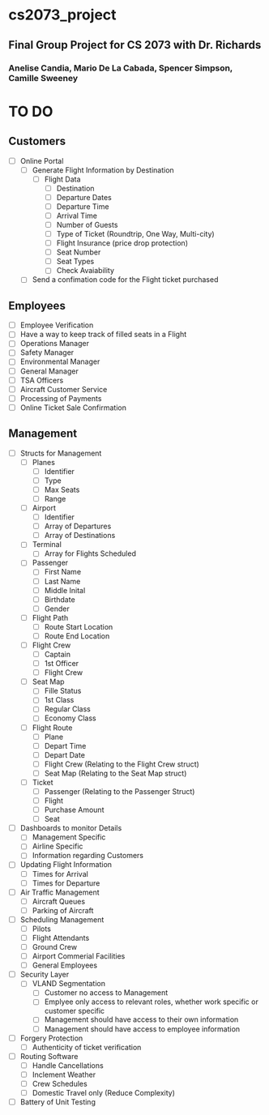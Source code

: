 # cs2073_project
## Final Group Project for CS 2073 with Dr. Richards
### Anelise Candia, Mario De La Cabada, Spencer Simpson, Camille Sweeney



# TO DO

## Customers
- [ ] Online Portal
    - [ ] Generate Flight Information by Destination
        - [ ] Flight Data
            - [ ] Destination
            - [ ] Departure Dates
            - [ ] Departure Time
            - [ ] Arrival Time
            - [ ] Number of Guests
            - [ ] Type of Ticket (Roundtrip, One Way, Multi-city)
            - [ ] Flight Insurance (price drop protection)
            - [ ] Seat Number
            - [ ] Seat Types
            - [ ] Check Avaiability
    - [ ] Send a confimation code for the Flight ticket purchased

## Employees
- [ ] Employee Verification
- [ ] Have a way to keep track of filled seats in a Flight
- [ ] Operations Manager
- [ ] Safety Manager
- [ ] Environmental Manager
- [ ] General Manager
- [ ] TSA Officers
- [ ] Aircraft Customer Service
- [ ] Processing of Payments
- [ ] Online Ticket Sale Confirmation

## Management
- [ ] Structs for Management
    - [ ] Planes
        - [ ] Identifier
        - [ ] Type
        - [ ] Max Seats
        - [ ] Range
    - [ ] Airport
        - [ ] Identifier
        - [ ] Array of Departures 
        - [ ] Array of Destinations
    - [ ] Terminal
        - [ ] Array for Flights Scheduled
    - [ ] Passenger 
        - [ ] First Name
        - [ ] Last Name 
        - [ ] Middle Inital
        - [ ] Birthdate 
        - [ ] Gender
    - [ ] Flight Path
        - [ ] Route Start Location
        - [ ] Route End Location
    - [ ] Flight Crew
        - [ ] Captain
        - [ ] 1st Officer
        - [ ] Flight Crew
    - [ ] Seat Map
        - [ ] Fille Status
        - [ ] 1st Class
        - [ ] Regular Class
        - [ ] Economy Class
    - [ ] Flight Route
        - [ ] Plane
        - [ ] Depart Time
        - [ ] Depart Date
        - [ ] Flight Crew (Relating to the Flight Crew struct)
        - [ ] Seat Map (Relating to the Seat Map struct)
    - [ ] Ticket
        - [ ] Passenger (Relating to the Passenger Struct)
        - [ ] Flight
        - [ ] Purchase Amount
        - [ ] Seat
- [ ] Dashboards to monitor Details
    - [ ] Management Specific
    - [ ] Airline Specific
    - [ ] Information regarding Customers
- [ ] Updating Flight Information 
    - [ ] Times for Arrival
    - [ ] Times for Departure
- [ ] Air Traffic Management
    - [ ] Aircraft Queues
    - [ ] Parking of Aircraft
- [ ] Scheduling Management
    - [ ] Pilots
    - [ ] Flight Attendants
    - [ ] Ground Crew 
    - [ ] Airport Commerial Facilities
    - [ ] General Employees
- [ ] Security Layer
    - [ ] VLAND Segmentation
        - [ ] Customer no access to Management
        - [ ] Emplyee only access to relevant roles, whether work specific or customer specific
        - [ ] Management should have access to their own information
        - [ ] Management should have access to employee information
- [ ] Forgery Protection 
    - [ ] Authenticity of ticket verification
- [ ] Routing Software
    - [ ] Handle Cancellations
    - [ ] Inclement Weather
    - [ ] Crew Schedules
    - [ ] Domestic Travel only (Reduce Complexity)
- [ ] Battery of Unit Testing
